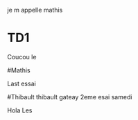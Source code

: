 je
m
appelle 
mathis 
# TD1



Coucou 
le



#Mathis

Last
essai

#Thibault
thibault
gateay
2eme esai
samedi



Hola
Les 

